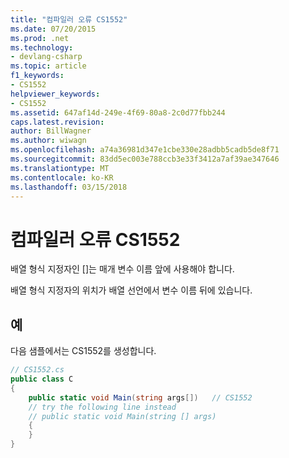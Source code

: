 ```yaml
---
title: "컴파일러 오류 CS1552"
ms.date: 07/20/2015
ms.prod: .net
ms.technology:
- devlang-csharp
ms.topic: article
f1_keywords:
- CS1552
helpviewer_keywords:
- CS1552
ms.assetid: 647af14d-249e-4f69-80a8-2c0d77fbb244
caps.latest.revision: 
author: BillWagner
ms.author: wiwagn
ms.openlocfilehash: a74a36981d347e1cbe330e28adbb5cadb5de8f71
ms.sourcegitcommit: 83dd5ec003e788ccb3e33f3412a7af39ae347646
ms.translationtype: MT
ms.contentlocale: ko-KR
ms.lasthandoff: 03/15/2018
---
```

# <a name="compiler-error-cs1552"></a>컴파일러 오류 CS1552
배열 형식 지정자인 []는 매개 변수 이름 앞에 사용해야 합니다.  
  
 배열 형식 지정자의 위치가 배열 선언에서 변수 이름 뒤에 있습니다.  
  
## <a name="example"></a>예  
 다음 샘플에서는 CS1552를 생성합니다.  
  
```csharp  
// CS1552.cs  
public class C  
{  
    public static void Main(string args[])   // CS1552  
    // try the following line instead  
    // public static void Main(string [] args)  
    {  
    }  
}  
```
